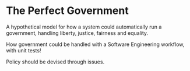 The Perfect Government
=====

A hypothetical model for how a system could automatically run a government, handling liberty, justice, fairness and equality.

How government could be handled with a Software Engineering workflow, with unit tests!

Policy should be devised through issues.
